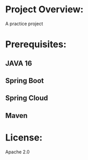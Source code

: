 # Project Overview:
A practice project

# Prerequisites:
## JAVA 16
## Spring Boot
## Spring Cloud
## Maven


# License:
Apache 2.0
